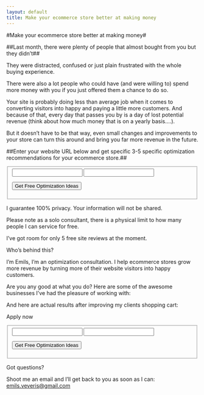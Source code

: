 ```yaml
---
layout: default
title: Make your ecommerce store better at making money
---
```


#Make your ecommerce store better at making money#

##Last month, there were plenty of people that almost bought from you but they didn’t##

They were distracted, confused or just plain frustrated with the whole buying experience.

There were also a lot people who could have (and were willing to) spend more money with you if you just offered them a chance to do so.

Your site is probably doing less than average job when it comes to converting visitors into happy and paying a little more customers.
And because of that, every day that passes you by is a day of lost potential revenue (think about how much money that is on a yearly basis….).

But it doesn’t have to be that way, even small changes and improvements to your store can turn this around and bring you far more revenue in the future.


##Enter your website URL below and get specific 3-5 specific optimization recommendations for your ecommerce store.##
 

<form action="http://formspree.io/emils.veveris@gmail.com" method="POST" class="pure-form">

<fieldset>
 
 <input name="Your Email Address" type="email" required>

 <input name="Your Website URL" type="text" required>

 <button type="submit" class="pure-button pure-button-primary"> Get Free Optimization Ideas </button>

<input name="_next" type="hidden" value="http://www.emilsw.com/thanks">
<input name="_subject" type="hidden" value="EW Free Application">

</fieldset>

</form>


I guarantee 100% privacy. Your information will not be shared.


Please note as a solo consultant, there is a physical limit to how many people I can service for free.

I’ve got room for only 5 free site reviews at the moment.


Who’s behind this?

I’m Emils, I’m an optimization consultation. I help ecommerce stores grow more revenue by turning more of their website visitors into happy customers.


Are you any good at what you do?
Here are some of the awesome businesses I’ve had the pleasure of working with:

And here are actual results after improving my clients shopping cart:

Apply now

<form action="http://formspree.io/emils.veveris@gmail.com" method="POST" class="pure-form">

<fieldset>
 
 <input name="Your Email Address" type="email" required>

 <input name="Your Website URL" type="text" required>

 <button type="submit" class="pure-button pure-button-primary"> Get Free Optimization Ideas </button>

<input name="_next" type="hidden" value="http://www.emilsw.com/thanks">
<input name="_subject" type="hidden" value="EW Free Application">

</fieldset>

</form>

Got questions? 

Shoot me an email and I’ll get back to you as soon as I can: emils.veveris@gmail.com
